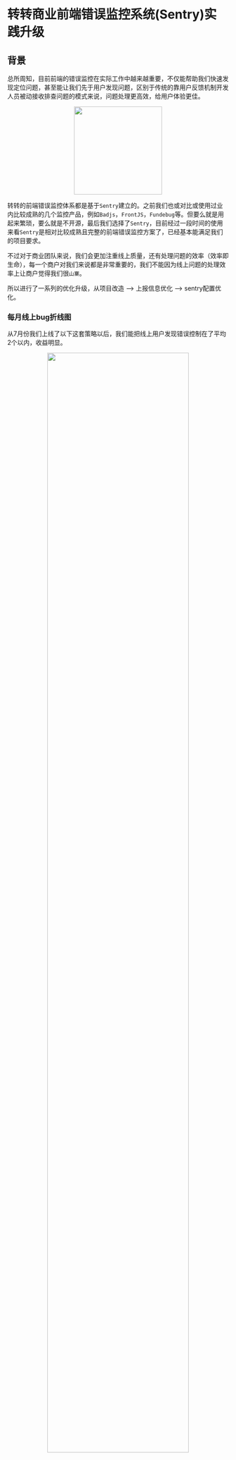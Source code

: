 # 转转商业前端错误监控系统(Sentry)实践升级

## 背景
总所周知，目前前端的错误监控在实际工作中越来越重要，不仅能帮助我们快速发现定位问题，甚至能让我们先于用户发现问题，区别于传统的靠用户反馈机制开发人员被动接收排查问题的模式来说，问题处理更高效，给用户体验更佳。

<div align="center">
	<img src="./images/1.png" width="200" >
</div>

转转的前端错误监控体系都是基于`Sentry`建立的。之前我们也或对比或使用过业内比较成熟的几个监控产品，例如`Badjs`，`FrontJS`，`Fundebug`等。但要么就是用起来繁琐，要么就是不开源，最后我们选择了`Sentry`，目前经过一段时间的使用来看`Sentry`是相对比较成熟且完整的前端错误监控方案了，已经基本能满足我们的项目要求。

不过对于商业团队来说，我们会更加注重线上质量，还有处理问题的效率（效率即生命），每一个商户对我们来说都是非常重要的，我们不能因为线上问题的处理效率上让商户觉得我们很`山寨`。

所以进行了一系列的优化升级，从项目改造 —> 上报信息优化 —> sentry配置优化。

### 每月线上bug折线图
从7月份我们上线了以下这套策略以后，我们能把线上用户发现错误控制在了平均2个以内，收益明显。

<div align="center">
	<img src="./images/21.png" width="80%" >
</div>

下面再说一下我们的方案策略。

## 为什么要进行升级改造？
，所以我们总结了使用过程中遇到的一些问题，如下：

* 收集信息混乱（所有错误信息混杂在一起）；
	* 定位问题相对较慢；
	* 影响范围评估难；
	* 错误频率无法统计；
* 部分监控缺失（不能全方位监控）；
	* 小程序缺少监控；
	* 接口缺少监控；
	* 404请求缺少监控；
* 预警邮件过于频繁（容易让开发人员接收疲劳）；

如果能把这些问题都解决了，那么我们不止线上质量和处理效率的能够全面提升，还能在开发阶段避免问题，先于用户发现问题，还能为我们大前端产出一套公共解决方案。

## 如何解决？
* 以攻代守（主动上报）
* 多维度标签 & 辅助差错信息 & 自定义错误分组规则
* 修改邮件发送规则（上报即重点）
* 全方位监控兼容

### 以攻代守（主动上报）
侵入项目，虽然前端实际工作中一直以对业务无侵入为研究方向。但在实际的业务中偶尔的侵入业务去做一些处理是很有必要的，给业务带来的收益也是可关的，我们能做的就是尽量少的侵入业务代码，导致污染。以下是我们对项目的改造策略，以`react`为例，vue也是类似方案：

<div>
	<img src="./images/2.png" width="80%" >
</div>

#### 页面改造
错误捕获组件：

<img src="./images/3.png" width="50%" >

组件错误捕获 & 页面错误捕获：

<figure class="half">
	<img src="./images/4.png" width="50%" />
	<img src="./images/5.png" width="40%" />
</figure>

以上方案不止能有效捕获错误，区分错误级别，还有有效防止子组件错误影响整体页面渲染，导致白屏。

#### 接口监控

因为我们有同一请求包`SDK`，所以处理起来异常简单。

监控接口异常状态，即时获取接口错误信息，辅助后端监控及日志排查。

<figure class="half">
	<img src="./images/7.png" width="45%" />
	<img src="./images/6.png" width="45%" />
</figure>

### 多维度标签 & 辅助查错信息 & 自定义错误分组规则
快速定位，排错，及评估影响范围

<center>
	<img src="./images/8.png" width="80%" >
</center>

例如：快速查看错误根据`tags`的分布

<figure class="half">
	<img src="./images/26.png" width="30%" />
	<img src="./images/27.png" width="30%" />
	<img src="./images/29.png" width="35%" />
</figure>


#### 重写主动错误上报方法

<div>
	<img src="./images/9.png" width="50%" >
</div>

其中：

* tags: 错误标签 - 快速定位错误
* extra：辅助信息 - 辅助错误排查
* fingerprint： 自定义分组错误 - 解决错误信息混乱问题

当然默认的错误上报也同时发送，也可以设置`tags`和`extra`，主要是为了捕获主动上报漏掉的错误。

最终我们把重写的方法抽离成了可供大转转前端使用的公共`SDK`。

最终`sentry`列表展示

Before: 所有信息混杂，同类型错误无分类，没有进行日期的错误区分，看不到错误变化趋势

<div align="center">
	<img src="./images/24.png" width="80%" >
</div>

After：所有错误信息分组合并，提供更多有效tag帮助快速定位

<div align="center">
	<img src="./images/25.png" width="80%" >
</div>



### 修改邮件规则（上报即重点）

#### 代码层面

* 通过isSendMail=1标签控制
* 控制isSendMail=1的频率

例如，同一个用户只要页面白屏错误，和其他同类型错误在页面浏览期间超过3次也设置isSendMail=1

<figure class="half">
	<img src="./images/10.png" width="45%" />
	<img src="./images/11.png" width="45%" />
</figure>

#### sentry系统规则配置

<div align="center">
	<img src="./images/12.png" width="50%" >
</div>

以上那么做了以后，整体的邮件错误频率能得到很大的降低，集中开发人员的经历去解决我们更关注的错误，实现上报即重点。
更多的规则可以更具前端上报的标签去做更多的处理，来减少报警频率。

### 全方位监控兼容

由于这套兼容方案是其他组同学，还有支撑组同学完成，所以这里我展示一下兼容的原理设计图，具体的后续升级率略与上面所述一致。

#### 小程序监控方案
<div align="center">
	<img src="./images/22.png" width="80%" >
</div>

#### 404监控方案
<div align="center">
	<img src="./images/23.png" width="80%" >
</div>


## 收益如何？
* 邮件即重点
* 3分钟内快速定位
* 异常服务追踪
* 即时发现新上线需求异常
* 实现全方位监控
* 迅速评估影响范围（解决问题优先级）
* 发现搜集代码风险逻辑（用于做pre-commit提前校验，减少线上报错）

## 实际案例
### 2019.06.18 - ios10系统页面兼容问题（邮件预警）

<figure class="half"> 
	<img src="./images/13.png" width="40%" />
	<img src="./images/14.png" width="40%" />
</figure>

晚上10点上线一个新需求有收到邮件，在ios10里面有问题，迅速评估出了影响范围

### 2019.07.22 - 视频md5不存在（用户上报）
根据用户id快速找到了错误信息

<figure class="half"> 
	<img src="./images/15.png" width="30%" />
	<img src="./images/16.png" width="60%" />
</figure>

此问题发现传参有问题，但前端代码并没有逻辑问题，最后最终到了其他发布入口，发现中台提供的发布功能上md5参数会丢失

### 2019.07.20 - 营销页推广后下单失败（上线后接口异常）

<figure class="half"> 
	<img src="./images/18.png" width="45%" />
	<img src="./images/17.png" width="45%" />
</figure>

跟后端配合排查，发现其中一个参数长度过长，超过了数据库存储限制

### 2019.08.06 - 全用户异常接口提示（代码逻辑不完善）

<img src="./images/19.png" width="45%" />
<img src="./images/20.png" width="45%" />

发现前端同时多次请求，后端接口未加锁造成入库异常，类似的风险代码发现了很多，包括一些代码边界值的判断等等，最终我们整理了一套前端开发风险规范，并且开发了一套`pre-commit`规则来对风险代码进行校验（校验的并不是代码风格，语法等，这里要是有兴趣可以安排相关同学整理分享一下），规避风险代码，减少线上错误。

每一次排查错误对我们来说都是一次收获，很多问题是可以提前规避的，就算避免不了我们也可以借助`Sentry`去更高效的解决，拥抱问题才能让我们更加成长。



